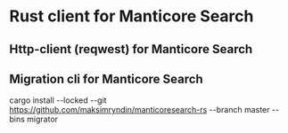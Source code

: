 # Rust client for Manticore Search

## Http-client (reqwest) for Manticore Search

## Migration cli for Manticore Search

cargo install --locked --git https://github.com/maksimryndin/manticoresearch-rs --branch master --bins migrator
